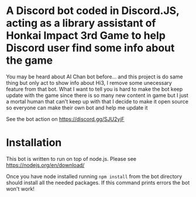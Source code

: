 # A Discord bot coded in Discord.JS, acting as a library assistant of Honkai Impact 3rd Game to help Discord user find some info about the game  

You may be heard about AI Chan bot before... and this project is do same thing but only act to show info about Hi3, I remove some unecessary feature from that bot.
What I want to tell you is hard to make the bot keep update with the game since there is so many new content in game but I just a mortal human that can't keep up with that
I decide to make it open source so everyone can make their own bot and help me update it

See the bot action on https://discord.gg/SJU2yjF

# Installation

This bot is written to run on top of node.js. Please see https://nodejs.org/en/download/

Once you have node installed running `npm install` from the bot directory should install all the needed packages. If this command prints errors the bot won't work!

